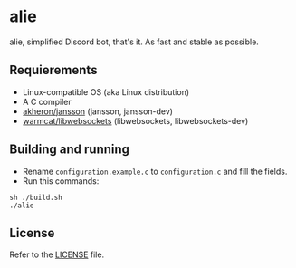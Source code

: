 # alie
alie, simplified Discord bot, that's it. As fast and stable as possible.

## Requierements
+ Linux-compatible OS (aka Linux distribution)
+ A C compiler
+ [akheron/jansson](https://github.com/akheron/jansson) (jansson, jansson-dev)
+ [warmcat/libwebsockets](https://github.com/warmcat/libwebsockets) (libwebsockets, libwebsockets-dev)

## Building and running
+ Rename `configuration.example.c` to `configuration.c` and fill the fields.
+ Run this commands:
```
sh ./build.sh
./alie
```

## License
Refer to the [LICENSE](https://github.com/aliebot/alie/blob/main/LICENSE) file.
